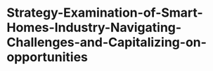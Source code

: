 # Strategy-Examination-of-Smart-Homes-Industry-Navigating-Challenges-and-Capitalizing-on-opportunities